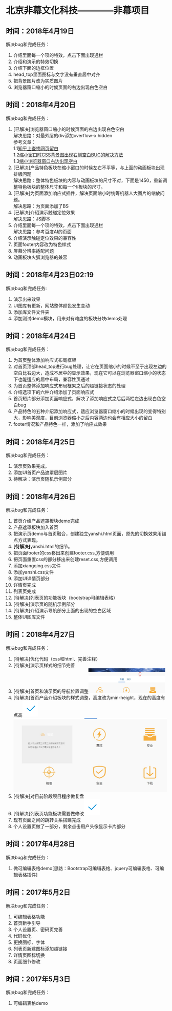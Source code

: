 # 北京非幕文化科技————非幕项目
<h2>时间：2018年4月19日</h2>
<p>解决bug和完成任务：</p>
<p>
	<ol>
		<li>介绍里面每一个项的特效，点击下面出现通栏</li>
		<li>介绍和演示的特效切换</li>
		<li>介绍下面的边框位置</li>
		<li>head_top里面图标与文字没有垂直居中对齐</li>
		<li>把背景图片改为实质图片</li>
		<li>浏览器窗口缩小的时候页面的右边出现白色空白</li>
	</ol>
</p>

<h2>时间：2018年4月20日</h2>
<p>解决bug和完成任务：</p>
<p>
	<ol>
		<li>[已解决]浏览器窗口缩小的时候页面的右边出现白色空白<br/>
			解决思路：对最外层的div添加overflow-x:hidden<br/>
			参考文章：<br/>
			1.1<a href="https://www.zhihu.com/question/36208082">知乎上查找网页留白</a><br/>
			1.2<a href="https://github.com/xujinglian/feimu/invitations">缩小窗口时CSS背景图出现右侧空白BUG的解决方法</a><br/>
			1.3<a href="https://blog.csdn.net/gyy93/article/details/70905405">缩小浏览器窗口右边出现空白</a>
		</li>
		<li>[已解决]产品特色板块在缩小窗口的时候左右不平等，与上面的动画板块出现排版问题<br/>
			解决思路：整体特色板块的内容与动画板块的尺寸不对，下面是1450，重新调整特色板块的整体尺寸和每一个li板块的尺寸。
		</li>
		<li>[已解决]为页面添加响应式插件，解决页面缩小时统筹机器人大图片的缩放问题。<br/>解决思路：为页面添加了BS</li>
		<li>[已解决]介绍演示触碰定位效果<br/>解决思路：JS脚本</li>
		<li>介绍里面每一个项的特效，点击下面出现通栏<br/>解决思路：参考百度AI的页面</li>
		<li>介绍演示触碰定位效果的兼容性</li>
		<li>页面footer内容改为特色样式</li>
		<li>屏幕分辨率适配问题</li>
		<li>动画板块火狐浏览器的兼容</li>
	</ol>
</p>

<h2>时间：2018年4月23日02:19</h2>
<p>解决bug和完成任务:</p>
<p>
	<ol>
		<li>演示出来效果</li>
		<li>UI图库有更新，网站整体颜色发生变动</li>
		<li>添加库文件文件夹</li>
		<li>添加测试demo模块，用来对有难度的板块分块demo处理</li>
	</ol>
</p>

<h2>时间：2018年4月24日</h2>
<p>解决bug和完成任务：</p>
<p>
	<ol>
		<li>为首页整体添加响应式布局框架</li>
		<li>对首页顶部head_top进行bug处理，让它在页面缩小的时候不至于出现左边的空白比右边大，造成不居中的显示效果，现在它可以在浏览器窗口缩小的状态下也能适应的居中布局，兼容性页通过</li>
		<li>为首页整体添加响应式布局框架之后的超链接状态的处理</li>
		<li>介绍选项下的六种介绍添加了页面响应式</li>
		<li>首页短片部分添加页面响应式，解决了添加响应式之后后两栏左边出现白色空白bug</li>
		<li>产品特色的五种介绍添加响应式，适应浏览器窗口缩小的时候出现的变得特别大，影响美观度，目前浏览器缩小之后内容两边也会有相应大小的留白</li>
		<li>footer情况和产品特色一样，添加了响应式效果</li>
	</ol>
</p>

<h2>时间：2018年4月25日</h2>
<p>解决bug和完成任务：</p>
<p>
	<ol>
		<li>演示页效果完成。</li>
		<li>添加UI首页产品遮罩层图片</li>
		<li>待解决：演示页随机示例部分</li>
	</ol>
</p>

<h2>时间：2018年4月26日</h2>
<p>解决bug和完成任务：</p>
<p>
	<ol>
		<li>首页介绍产品遮罩板块demo完成</li>
		<li>产品遮罩板块加入首页</li>
		<li>把演示页demo与首页融合，创建独立yanshi.html页面，原先的切换效果用锚点方式表现。</li>
		<li><strong>[待解决]</strong>yanshi.html的细节。</li>
		<li>把页面footer的css移出来创建footer.css,方便调用</li>
		<li>把页面重置css的部分移出来创建reset.css,方便调用</li>
		<li>添加xiangqing.css文件</li>
		<li>添加yanshi.css文件</li>
		<li>添加UI详情页部分</li>
		<li>详情页完成</li>
		<li>列表页完成</li>
		<li>[待解决]列表页的功能板块（bootstrap可编辑表格）</li>
		<li>[待解决]演示页的随机示例部分</li>
		<li>[待解决]介绍演示导航部分上面的出现的空白区域</li>
		<li>整体UI图库文件</li>
	</ol>
</p>

<h2>时间：2018年4月27日</h2>
<p>解决bug和完成任务：</p>
<p>
	<ol>
		<li>[待解决]优化代码（css和html、完善注释）</li>
		<li>[待解决]演示页样式的细节完善</li>
		<li>[待解决]首页和演示页的导航位置调整<img src="img_folder/2.jpg" width="50%" height="50%"></li>
		<li>[待解决]首页产品介绍板块的样式调整，高度改为min-height，现在的高度有点高<img src="img_folder/wancheng.png" width="50px;" height="50px;"><br/>
			<img src="img_folder/1.jpg"></li>
		<li>[待解决]对目前阶段项目程序做复盘</li>
		<li>[待解决]列表页功能板块需要做修改<img src="img_folder/wancheng.png" width="50px;" height="50px;"></li>
		<li>现有页面之间的跳转关系搭建完成</li>
		<li>个人设置页做了一部分，剩余点击用户头像显示卡片部分</li>
	</ol>
</p>

<h2>时间：2017年4月28日</h2>
<p>解决bug和完成任务：</p>
<p>
	<ol>
		<li>做可编辑表格demo[思路：Bootstrap可编辑表格、jquery可编辑表格、可编辑表格插件]</li>
	</ol>
</p>

<h2>时间：2017年5月2日</h2>
<p>解决bug和完成任务：</p>
<p>
	<ol>
		<li>可编辑表格功能</li>
		<li>首页新手引导</li>
		<li>个人设置页、密码页完善</li>
		<li>代码优化</li>
		<li>更换图标、字体</li>
		<li>列表页新建图标添加超链接</li>
		<li>详情页图标切换</li>
		<li>页面细节修改</li>
	</ol>
</p>

<h2>时间：2017年5月3日</h2>
<p>解决bug和完成任务：</p>
<p>
	<ol>
		<li>可编辑表格demo</li>
	</ol>
</p>

<!-- <h2>时间：</h2>
<p>解决bug和完成任务：</p>
<p>
	<ol>
		<li></li>
		<li></li>
		<li></li>
	</ol>
</p> -->

<!-- <h2>时间：</h2>
<p>解决bug和完成任务：</p>
<p>
	<ol>
		<li></li>
		<li></li>
		<li></li>
	</ol>
</p> -->
